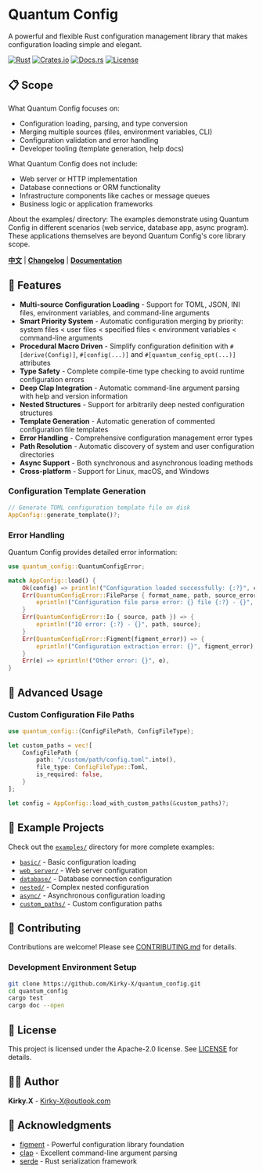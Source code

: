 # Quantum Config

A powerful and flexible Rust configuration management library that makes configuration loading simple and elegant.

[![Rust](https://github.com/Kirky-X/quantum_config/actions/workflows/rust.yml/badge.svg)](https://github.com/Kirky-X/quantum_config/actions/workflows/rust.yml)
[![Crates.io](https://img.shields.io/crates/v/quantum_config.svg)](https://crates.io/crates/quantum_config)
[![Docs.rs](https://docs.rs/quantum_config/badge.svg)](https://docs.rs/quantum_config)
[![License](https://img.shields.io/badge/license-Apache--2.0-blue.svg)](LICENSE)

## 📋 Scope

What Quantum Config focuses on:
- Configuration loading, parsing, and type conversion
- Merging multiple sources (files, environment variables, CLI)
- Configuration validation and error handling
- Developer tooling (template generation, help docs)

What Quantum Config does not include:
- Web server or HTTP implementation
- Database connections or ORM functionality
- Infrastructure components like caches or message queues
- Business logic or application frameworks

About the examples/ directory: The examples demonstrate using Quantum Config in different scenarios (web service, database app, async program). These applications themselves are beyond Quantum Config's core library scope.

**[中文](README.md)** | **[Changelog](CHANGELOG.md)** | **[Documentation](https://docs.rs/quantum_config)**

## 🌟 Features

- **Multi-source Configuration Loading** - Support for TOML, JSON, INI files, environment variables, and command-line arguments
- **Smart Priority System** - Automatic configuration merging by priority: system files < user files < specified files < environment variables < command-line arguments
- **Procedural Macro Driven** - Simplify configuration definition with `#[derive(Config)]`, `#[config(...)]` and `#[quantum_config_opt(...)]` attributes
- **Type Safety** - Complete compile-time type checking to avoid runtime configuration errors
- **Deep Clap Integration** - Automatic command-line argument parsing with help and version information
- **Nested Structures** - Support for arbitrarily deep nested configuration structures
- **Template Generation** - Automatic generation of commented configuration file templates
- **Error Handling** - Comprehensive configuration management error types
- **Path Resolution** - Automatic discovery of system and user configuration directories
- **Async Support** - Both synchronous and asynchronous loading methods
- **Cross-platform** - Support for Linux, macOS, and Windows

### Configuration Template Generation

```rust
// Generate TOML configuration template file on disk
AppConfig::generate_template()?;
```

### Error Handling

Quantum Config provides detailed error information:

```rust
use quantum_config::QuantumConfigError;

match AppConfig::load() {
    Ok(config) => println!("Configuration loaded successfully: {:?}", config),
    Err(QuantumConfigError::FileParse { format_name, path, source_error }) => {
        eprintln!("Configuration file parse error: {} file {:?} - {}", format_name, path, source_error);
    }
    Err(QuantumConfigError::Io { source, path }) => {
        eprintln!("IO error: {:?} - {}", path, source);
    }
    Err(QuantumConfigError::Figment(figment_error)) => {
        eprintln!("Configuration extraction error: {}", figment_error);
    }
    Err(e) => eprintln!("Other error: {}", e),
}
```

## 🔧 Advanced Usage

### Custom Configuration File Paths

```rust
use quantum_config::{ConfigFilePath, ConfigFileType};

let custom_paths = vec![
    ConfigFilePath {
        path: "/custom/path/config.toml".into(),
        file_type: ConfigFileType::Toml,
        is_required: false,
    }
];

let config = AppConfig::load_with_custom_paths(&custom_paths)?;
```



## 🎯 Example Projects

Check out the [`examples/`](./examples/) directory for more complete examples:

- [`basic/`](./examples/basic/) - Basic configuration loading
- [`web_server/`](./examples/web_server/) - Web server configuration
- [`database/`](./examples/database/) - Database connection configuration
- [`nested/`](./examples/nested/) - Complex nested configuration
- [`async/`](./examples/async/) - Asynchronous configuration loading
- [`custom_paths/`](./examples/custom_paths/) - Custom configuration paths

## 🤝 Contributing

Contributions are welcome! Please see [CONTRIBUTING.md](CONTRIBUTING.md) for details.

### Development Environment Setup

```bash
git clone https://github.com/Kirky-X/quantum_config.git
cd quantum_config
cargo test
cargo doc --open
```

## 📄 License

This project is licensed under the Apache-2.0 license. See [LICENSE](LICENSE) for details.

## 👨‍💻 Author

**Kirky.X** - [Kirky-X@outlook.com](mailto:Kirky-X@outlook.com)

## 🙏 Acknowledgments

- [figment](https://github.com/SergioBenitez/Figment) - Powerful configuration library foundation
- [clap](https://github.com/clap-rs/clap) - Excellent command-line argument parsing
- [serde](https://github.com/serde-rs/serde) - Rust serialization framework
